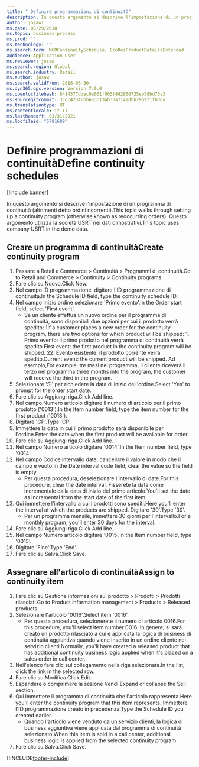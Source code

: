 ```yaml
---
title: " Definire programmazioni di continuità"
description: In questo argomento si descrive l'impostazione di un programma di continuità (altrimenti detto ordini ricorrenti).
author: josaw1
ms.date: 08/29/2018
ms.topic: business-process
ms.prod: ''
ms.technology: ''
ms.search.form: MCRContinuitySchedule, EcoResProductDetailsExtended
audience: Application User
ms.reviewer: josaw
ms.search.region: Global
ms.search.industry: Retail
ms.author: josaw
ms.search.validFrom: 2016-06-30
ms.dyn365.ops.version: Version 7.0.0
ms.openlocfilehash: 8414377ddec0e001f003f842866725eb58bd75a3
ms.sourcegitcommit: 3cdc42346bb653c13ab33a7142dbb7969f1f6dda
ms.translationtype: HT
ms.contentlocale: it-IT
ms.lasthandoff: 03/31/2021
ms.locfileid: "5791609"
---
```

# <a name="define-continuity-schedules"></a><span data-ttu-id="f0432-103"> Definire programmazioni di continuità</span><span class="sxs-lookup"><span data-stu-id="f0432-103">Define continuity schedules</span></span>

[!include [banner](../includes/banner.md)]

<span data-ttu-id="f0432-104">In questo argomento si descrive l'impostazione di un programma di continuità (altrimenti detto ordini ricorrenti).</span><span class="sxs-lookup"><span data-stu-id="f0432-104">This topic walks through setting up a continuity program (otherwise known as reoccurring orders).</span></span> <span data-ttu-id="f0432-105">Questo argomento utilizza la società USRT nei dati dimostrativi.</span><span class="sxs-lookup"><span data-stu-id="f0432-105">This topic uses company USRT in the demo data.</span></span>


## <a name="create-continuity-program"></a><span data-ttu-id="f0432-106">Creare un programma di continuità</span><span class="sxs-lookup"><span data-stu-id="f0432-106">Create continuity program</span></span>
1. <span data-ttu-id="f0432-107">Passare a Retail e Commerce > Continuità > Programmi di continuità.</span><span class="sxs-lookup"><span data-stu-id="f0432-107">Go to Retail and Commerce > Continuity > Continuity programs.</span></span>
2. <span data-ttu-id="f0432-108">Fare clic su Nuovo.</span><span class="sxs-lookup"><span data-stu-id="f0432-108">Click New.</span></span>
3. <span data-ttu-id="f0432-109">Nel campo ID programmazione, digitare l'ID programmazione di continuità.</span><span class="sxs-lookup"><span data-stu-id="f0432-109">In the Schedule ID field, type the continuity schedule ID.</span></span>
4. <span data-ttu-id="f0432-110">Nel campo Inizio ordine selezionare 'Primo evento'.</span><span class="sxs-lookup"><span data-stu-id="f0432-110">In the Order start field, select 'First event'.</span></span>
    * <span data-ttu-id="f0432-111">Se un cliente effettua un nuovo ordine per il programma di continuità, sono disponibili due opzioni per cui il prodotto verrà spedito:  1</span><span class="sxs-lookup"><span data-stu-id="f0432-111">If a customer places a new order for the continuity program, there are two options for which product will be shipped:  1.</span></span> <span data-ttu-id="f0432-112">Primo evento: il primo prodotto nel programma di continuità verrà spedito.</span><span class="sxs-lookup"><span data-stu-id="f0432-112">First event: the first product in the continuity program will be shipped.</span></span>  <span data-ttu-id="f0432-113">2</span><span class="sxs-lookup"><span data-stu-id="f0432-113">2.</span></span> <span data-ttu-id="f0432-114">Evento esistente: il prodotto corrente verrà spedito.</span><span class="sxs-lookup"><span data-stu-id="f0432-114">Current event: the current product will be shipped.</span></span> <span data-ttu-id="f0432-115">Ad esempio,</span><span class="sxs-lookup"><span data-stu-id="f0432-115">For example.</span></span> <span data-ttu-id="f0432-116">tre mesi nel programma, il cliente riceverà il terzo nel programma.</span><span class="sxs-lookup"><span data-stu-id="f0432-116">three months into the program, the customer will receive the third in the program.</span></span>  
5. <span data-ttu-id="f0432-117">Selezionare 'Sì' per richiedere la data di inizio dell'ordine.</span><span class="sxs-lookup"><span data-stu-id="f0432-117">Select 'Yes' to prompt for the order start date.</span></span>
6. <span data-ttu-id="f0432-118">Fare clic su Aggiungi riga.</span><span class="sxs-lookup"><span data-stu-id="f0432-118">Click Add line.</span></span>
7. <span data-ttu-id="f0432-119">Nel campo Numero articolo digitare il numero di articolo per il primo prodotto ('0013').</span><span class="sxs-lookup"><span data-stu-id="f0432-119">In the Item number field, type the item number for the first product ('0013').</span></span>
8. <span data-ttu-id="f0432-120">Digitare 'CP'.</span><span class="sxs-lookup"><span data-stu-id="f0432-120">Type 'CP'.</span></span>
9. <span data-ttu-id="f0432-121">Immettere la data in cui il primo prodotto sarà disponibile per l'ordine.</span><span class="sxs-lookup"><span data-stu-id="f0432-121">Enter the date when the first product will be available for order.</span></span>
10. <span data-ttu-id="f0432-122">Fare clic su Aggiungi riga.</span><span class="sxs-lookup"><span data-stu-id="f0432-122">Click Add line.</span></span>
11. <span data-ttu-id="f0432-123">Nel campo Numero articolo digitare '0014'.</span><span class="sxs-lookup"><span data-stu-id="f0432-123">In the Item number field, type '0014'.</span></span>
12. <span data-ttu-id="f0432-124">Nel campo Codice intervallo date, cancellare il valore in modo che il campo è vuoto.</span><span class="sxs-lookup"><span data-stu-id="f0432-124">In the Date interval code field, clear the value so the field is empty.</span></span>
    * <span data-ttu-id="f0432-125">Per questa procedura, deselezionare l'intervallo di date.</span><span class="sxs-lookup"><span data-stu-id="f0432-125">For this procedure, clear the date interval.</span></span> <span data-ttu-id="f0432-126">Fisserete la data come incrementale dalla data di inizio del primo articolo.</span><span class="sxs-lookup"><span data-stu-id="f0432-126">You'll set the date as incremental from the start date of the first item.</span></span>  
13. <span data-ttu-id="f0432-127">Qui immettere l'intervallo a cui i prodotti sono spediti.</span><span class="sxs-lookup"><span data-stu-id="f0432-127">Here you'll enter the interval at which the products are shipped.</span></span> <span data-ttu-id="f0432-128">Digitare '30'.</span><span class="sxs-lookup"><span data-stu-id="f0432-128">Type '30'.</span></span>
    * <span data-ttu-id="f0432-129">Per un programma mensile, immettere 30 giorni per l'intervallo.</span><span class="sxs-lookup"><span data-stu-id="f0432-129">For a monthly program, you'll enter 30 days for the interval.</span></span>  
14. <span data-ttu-id="f0432-130">Fare clic su Aggiungi riga.</span><span class="sxs-lookup"><span data-stu-id="f0432-130">Click Add line.</span></span>
15. <span data-ttu-id="f0432-131">Nel campo Numero articolo digitare '0015'.</span><span class="sxs-lookup"><span data-stu-id="f0432-131">In the Item number field, type '0015'.</span></span>
16. <span data-ttu-id="f0432-132">Digitare 'Fine'.</span><span class="sxs-lookup"><span data-stu-id="f0432-132">Type 'End'.</span></span>
17. <span data-ttu-id="f0432-133">Fare clic su Salva.</span><span class="sxs-lookup"><span data-stu-id="f0432-133">Click Save.</span></span>

## <a name="assign-to-continuity-item"></a><span data-ttu-id="f0432-134">Assegnare all'articolo di continuità</span><span class="sxs-lookup"><span data-stu-id="f0432-134">Assign to continuity item</span></span>
1. <span data-ttu-id="f0432-135">Fare clic su Gestione informazioni sul prodotto > Prodotti > Prodotti rilasciati.</span><span class="sxs-lookup"><span data-stu-id="f0432-135">Go to Product information management > Products > Released products.</span></span>
2. <span data-ttu-id="f0432-136">Selezionare l'articolo '0016'.</span><span class="sxs-lookup"><span data-stu-id="f0432-136">Select item '0016'.</span></span>
    * <span data-ttu-id="f0432-137">Per questa procedura, selezionerete il numero di articolo 0016.</span><span class="sxs-lookup"><span data-stu-id="f0432-137">For this procedure, you'll select item number 0016.</span></span> <span data-ttu-id="f0432-138">In genere, si sarà creato un prodotto rilasciato a cui è applicata la logica di business di continuità aggiuntiva quando viene inserito in un ordine cliente nel servizio clienti.</span><span class="sxs-lookup"><span data-stu-id="f0432-138">Normally, you'll have created a released product that has additional continuity business logic applied when it's placed on a sales order in call center.</span></span>  
3. <span data-ttu-id="f0432-139">Nell'elenco fare clic sul collegamento nella riga selezionata.</span><span class="sxs-lookup"><span data-stu-id="f0432-139">In the list, click the link in the selected row.</span></span>
4. <span data-ttu-id="f0432-140">Fare clic su Modifica.</span><span class="sxs-lookup"><span data-stu-id="f0432-140">Click Edit.</span></span>
5. <span data-ttu-id="f0432-141">Espandere o comprimere la sezione Vendi.</span><span class="sxs-lookup"><span data-stu-id="f0432-141">Expand or collapse the Sell section.</span></span>
6. <span data-ttu-id="f0432-142">Qui immettere il programma di continuità che l'articolo rappresenta.</span><span class="sxs-lookup"><span data-stu-id="f0432-142">Here you'll enter the continuity program that this item represents.</span></span> <span data-ttu-id="f0432-143">Immettere l'ID programmazione creato in precedenza.</span><span class="sxs-lookup"><span data-stu-id="f0432-143">Type the Schedule ID you created earlier.</span></span>
    * <span data-ttu-id="f0432-144">Quando l'articolo viene venduto da un servizio clienti, la logica di business aggiuntiva viene applicata dal programma di continuità selezionato.</span><span class="sxs-lookup"><span data-stu-id="f0432-144">When this item is sold in a call center, additional business logic is applied from the selected continuity program.</span></span>  
7. <span data-ttu-id="f0432-145">Fare clic su Salva.</span><span class="sxs-lookup"><span data-stu-id="f0432-145">Click Save.</span></span>



[!INCLUDE[footer-include](../../includes/footer-banner.md)]